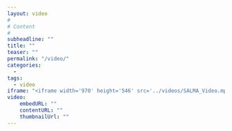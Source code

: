 ```yaml
---
layout: video
#
# Content
#
subheadline: ""
title: ""
teaser: ""
permalink: "/video/"
categories:
  - 
tags:
  - video
iframe: "<iframe width='970' height='546' src='../videos/SALMA_Video.mp4' frameborder='0' allowfullscreen></iframe>"
video:
    embedURL: ""
    contentURL: ""
    thumbnailUrl: ""
---
```


